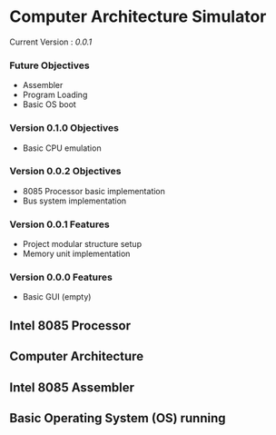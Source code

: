 # Computer Architecture Simulator

Current Version : *0.0.1*

### Future Objectives
- Assembler
- Program Loading
- Basic OS boot

### Version 0.1.0 Objectives
- Basic CPU emulation

### Version 0.0.2 Objectives
- 8085 Processor basic implementation
- Bus system implementation

### Version 0.0.1 Features 
- Project modular structure setup
- Memory unit implementation

### Version 0.0.0 Features
- Basic GUI (empty)

## Intel 8085 Processor
## Computer Architecture
## Intel 8085 Assembler
## Basic Operating System (OS) running
